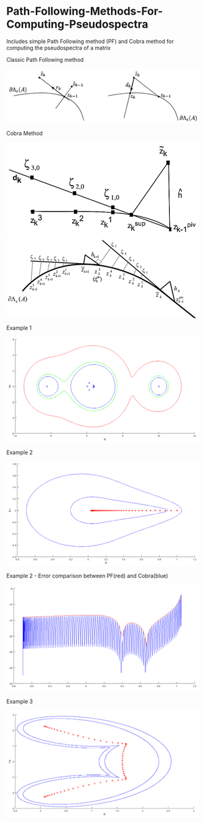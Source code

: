 # Path-Following-Methods-For-Computing-Pseudospectra
Includes simple Path Following method (PF) and Cobra method for computing the pseudospectra of a matrix


Classic Path Following method

![](images/PFmethod.png)

Cobra Method

![](images/Cobramethod.png)
![](images/Cobramethod2.png)

Example 1

![](images/ex1.png)

Example 2

![](images/ex2.png)

Example 2 - Error comparison between PF(red) and Cobra(blue)

![](images/ex2error.png)

Example 3

![](images/ex3.png)
